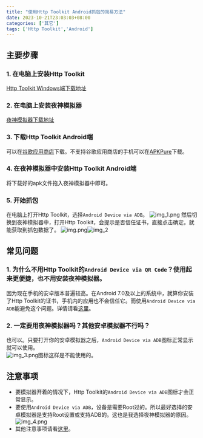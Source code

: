 ```yaml
---
title: "使用Http Toolkit Android抓包的简易方法"
date: 2023-10-21T23:03:03+08:00
categories: ['其它']
tags: ['Http Toolkit','Android']
---
```

## 主要步骤
### 1. 在电脑上安装Http Toolkit
[Http Toolkit Windows端下载地址](https://httptoolkit.com/download/win-exe/)
### 2. 在电脑上安装夜神模拟器
[夜神模拟器下载地址](https://www.yeshen.com/)
### 3. 下载Http Toolkit Android端
可以在[谷歌应用商店](https://play.google.com/store/apps/details?id=tech.httptoolkit.android.v1&hl=zh_TW&gl=US)下载。不支持谷歌应用商店的手机可以在[APKPure](https://apkpure.com/cn/http-toolkit/tech.httptoolkit.android.v1)下载。
### 4. 在夜神模拟器中安装Http Toolkit Android端
将下载好的apk文件拖入夜神模拟器中即可。
### 5. 开始抓包
在电脑上打开Http Toolkit，选择`Android Device via ADB`。
![img_1.png](../../images/202310221042.png)
然后切换到夜神模拟器中，打开Http Toolkit，会提示是否信任证书，直接点击确定。就能获取到抓包数据了。
![img.png](../../images/202310212337.png)![img_2](../../images/202310221043.png)
## 常见问题
### 1. 为什么不用Http Toolkit的`Android Device via QR Code`？使用起来更便捷，也不用安装夜神模拟器。
因为现在手机的安卓版本普遍较高。在Android 7.0及以上的系统中，就算你安装了Http Toolkit的证书，手机内的应用也不会信任它。而使用`Android Device via ADB`能避免这个问题。详情请看[这里](https://httptoolkit.com/docs/guides/android/#intercepting-traffic-from-your-own-android-app)。
### 2. 一定要用夜神模拟器吗？其他安卓模拟器不行吗？
也可以。只要打开你的安卓模拟器之后，`Android Device via ADB`图标正常显示就可以使用。  
![img_3.png](../../images/202310221122.png)图标这样是不能使用的。
## 注意事项
- 要模拟器开着的情况下，Http Toolkit的`Android Device via ADB`图标才会正常显示。
- 要使用`Android Device via ADB`，设备是需要Root过的。所以最好选择的安卓模拟器是支持Root设置或支持ADB的。这也是我选择夜神模拟器的原因。![img_4.png](../../images/202310221134.png)
- 其他注意事项请看[这里](https://httptoolkit.com/docs/guides/android/#intercepting-traffic-from-3rd-party-android-apps)。